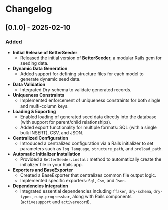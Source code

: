 # Changelog

## [0.1.0] - 2025-02-10

### Added
- **Initial Release of BetterSeeder**
    - Released the initial version of **BetterSeeder**, a modular Rails gem for seeding data.
- **Dynamic Data Generation**
    - Added support for defining structure files for each model to generate dynamic seed data.
- **Data Validation**
    - Integrated Dry-schema to validate generated records.
- **Uniqueness Constraints**
    - Implemented enforcement of uniqueness constraints for both single and multi-column keys.
- **Loading & Exporting**
    - Enabled loading of generated seed data directly into the database (with support for parent/child relationships).
    - Added export functionality for multiple formats: SQL (with a single bulk INSERT), CSV, and JSON.
- **Centralized Configuration**
    - Introduced a centralized configuration via a Rails initializer to set parameters such as `log_language`, `structure_path`, and `preload_path`.
- **Automatic Initializer Installation**
    - Provided a `BetterSeeder.install` method to automatically create the initializer file in your Rails app.
- **Exporters and BaseExporter**
    - Created a BaseExporter that centralizes common file output logic.
    - Implemented specific exporters: `Sql`, `Csv`, and `Json`.
- **Dependencies Integration**
    - Integrated essential dependencies including `ffaker`, `dry-schema`, `dry-types`, `ruby-progressbar`, along with Rails components (`activesupport` and `activerecord`).
